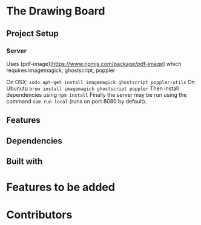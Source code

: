 # The Drawing Board

## Project Setup

### Server
Uses (pdf-image)[https://www.npmjs.com/package/pdf-image] which requires imagemagick, ghostscript, poppler

On OSX:
`sudo apt-get install imagemagick ghostscript poppler-utils`
On Ubunutu 
`brew install imagemagick ghostscript poppler`
Then install dependencies using `npm install`
Finally the server may be run using the command `npm run local` (runs on port 8080 by default).

## Features

## Dependencies

## Built with

# Features to be added

# Contributors

